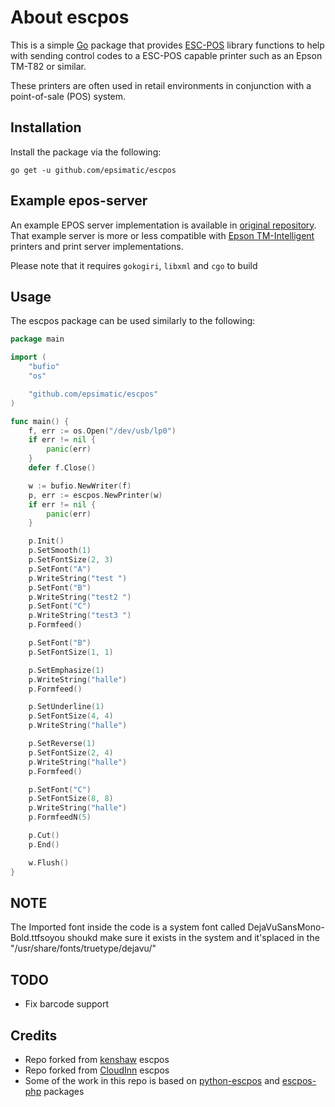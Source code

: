 # About escpos #

This is a simple [Go][1] package that provides [ESC-POS][2] library functions
to help with sending control codes to a ESC-POS capable printer such as an
Epson TM-T82 or similar.

These printers are often used in retail environments in conjunction with a
point-of-sale (POS) system.


## Installation ##

Install the package via the following:

    go get -u github.com/epsimatic/escpos

## Example epos-server ##

An example EPOS server implementation is available in [original repository](https://github.com/CloudInn/escpos/tree/master/cmd/epos-server).
That example server is more or less compatible with [Epson TM-Intelligent][4] printers and print server implementations.

Please note that it requires `gokogiri`, `libxml` and `cgo` to build

## Usage ##

The escpos package can be used similarly to the following:

```go
package main

import (
    "bufio"
    "os"

    "github.com/epsimatic/escpos"
)

func main() {
    f, err := os.Open("/dev/usb/lp0")
    if err != nil {
        panic(err)
    }
    defer f.Close()

    w := bufio.NewWriter(f)
    p, err := escpos.NewPrinter(w)
    if err != nil {
        panic(err)
    }

    p.Init()
    p.SetSmooth(1)
    p.SetFontSize(2, 3)
    p.SetFont("A")
    p.WriteString("test ")
    p.SetFont("B")
    p.WriteString("test2 ")
    p.SetFont("C")
    p.WriteString("test3 ")
    p.Formfeed()

    p.SetFont("B")
    p.SetFontSize(1, 1)

    p.SetEmphasize(1)
    p.WriteString("halle")
    p.Formfeed()

    p.SetUnderline(1)
    p.SetFontSize(4, 4)
    p.WriteString("halle")

    p.SetReverse(1)
    p.SetFontSize(2, 4)
    p.WriteString("halle")
    p.Formfeed()

    p.SetFont("C")
    p.SetFontSize(8, 8)
    p.WriteString("halle")
    p.FormfeedN(5)

    p.Cut()
    p.End()

    w.Flush()
}
```

## NOTE
The Imported font inside the code is a system font called DejaVuSansMono-Bold.ttfsoyou shoukd make sure it exists in the system and it'splaced in the "/usr/share/fonts/truetype/dejavu/"


## TODO
- Fix barcode support

## Credits
- Repo forked from [kenshaw](https://github.com/kenshaw/escpos) escpos
- Repo forked from [CloudInn](https://github.com/CloudInn/escpos/tree/master/cmd/epos-server) escpos
- Some of the work in this repo is based on [python-escpos](https://github.com/python-escpos/python-escpos) and [escpos-php](https://github.com/mike42/escpos-php) packages


[1]: http://www.golang.org/project
[2]: https://en.wikipedia.org/wiki/ESC/P
[4]: https://c4b.epson-biz.com
